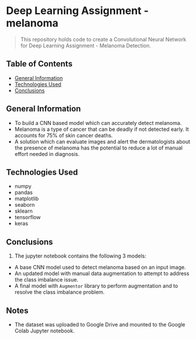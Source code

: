 # Deep Learning Assignment - melanoma
> This repository holds code to create a Convolutional Neural Network for  Deep Learning Assignment - Melanoma Detection.


## Table of Contents
* [General Information](#general-information)
* [Technologies Used](#technologies-used)
* [Conclusions](#conclusions)


## General Information
- To build a CNN based model which can accurately detect melanoma. 
- Melanoma is a type of cancer that can be deadly if not detected early. It accounts for 75% of skin cancer deaths. 
- A solution which can evaluate images and alert the dermatologists about the presence of melanoma has the potential to reduce a lot of manual effort needed in diagnosis.


## Technologies Used
- numpy
- pandas
- matplotlib
- seaborn
- sklearn
- tensorflow
- keras

## Conclusions
1. The jupyter notebook contains the following 3 models:
- A base CNN model used to detect melanoma based on an input image.
- An updated model with manual data augmentation to attempt to address the class imbalance issue.
- A final model with `Augmentor` library to perform augmentation and to resolve the class imbalance problem.

## Notes
- The dataset was uploaded to Google Drive and mounted to the Google Colab Jupyter notebook.